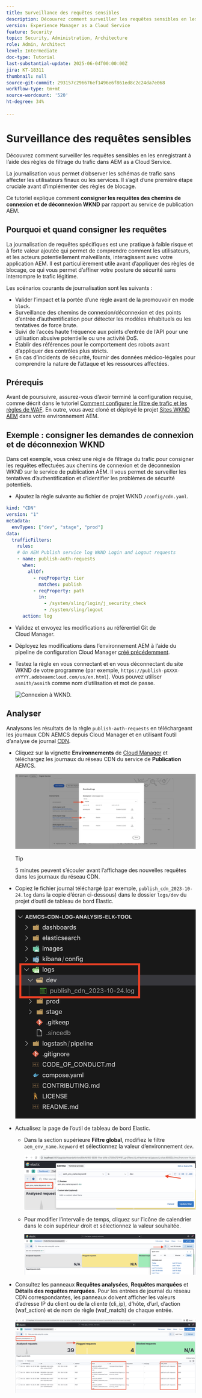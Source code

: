 ```yaml
---
title: Surveillance des requêtes sensibles
description: Découvrez comment surveiller les requêtes sensibles en les enregistrant à l’aide des règles de filtrage du trafic dans AEM as a Cloud Service.
version: Experience Manager as a Cloud Service
feature: Security
topic: Security, Administration, Architecture
role: Admin, Architect
level: Intermediate
doc-type: Tutorial
last-substantial-update: 2025-06-04T00:00:00Z
jira: KT-18311
thumbnail: null
source-git-commit: 293157c296676ef1496e6f861ed8c2c24da7e068
workflow-type: tm+mt
source-wordcount: '520'
ht-degree: 34%

---
```


# Surveillance des requêtes sensibles

Découvrez comment surveiller les requêtes sensibles en les enregistrant à l’aide des règles de filtrage du trafic dans AEM as a Cloud Service.

La journalisation vous permet d’observer les schémas de trafic sans affecter les utilisateurs finaux ou les services. Il s’agit d’une première étape cruciale avant d’implémenter des règles de blocage.

Ce tutoriel explique comment **consigner les requêtes des chemins de connexion et de déconnexion WKND** par rapport au service de publication AEM.

## Pourquoi et quand consigner les requêtes

La journalisation de requêtes spécifiques est une pratique à faible risque et à forte valeur ajoutée qui permet de comprendre comment les utilisateurs, et les acteurs potentiellement malveillants, interagissent avec votre application AEM. Il est particulièrement utile avant d’appliquer des règles de blocage, ce qui vous permet d’affiner votre posture de sécurité sans interrompre le trafic légitime.

Les scénarios courants de journalisation sont les suivants :

- Valider l’impact et la portée d’une règle avant de la promouvoir en mode `block`.
- Surveillance des chemins de connexion/déconnexion et des points d’entrée d’authentification pour détecter les modèles inhabituels ou les tentatives de force brute.
- Suivi de l’accès haute fréquence aux points d’entrée de l’API pour une utilisation abusive potentielle ou une activité DoS.
- Établir des références pour le comportement des robots avant d’appliquer des contrôles plus stricts.
- En cas d’incidents de sécurité, fournir des données médico-légales pour comprendre la nature de l’attaque et les ressources affectées.

## Prérequis

Avant de poursuivre, assurez-vous d’avoir terminé la configuration requise, comme décrit dans le tutoriel [Comment configurer le filtre de trafic et les règles de WAF](../setup.md). En outre, vous avez cloné et déployé le projet [Sites WKND AEM](https://github.com/adobe/aem-guides-wknd) dans votre environnement AEM.

## Exemple : consigner les demandes de connexion et de déconnexion WKND

Dans cet exemple, vous créez une règle de filtrage du trafic pour consigner les requêtes effectuées aux chemins de connexion et de déconnexion WKND sur le service de publication AEM. Il vous permet de surveiller les tentatives d’authentification et d’identifier les problèmes de sécurité potentiels.

- Ajoutez la règle suivante au fichier de projet WKND `/config/cdn.yaml`.

```yaml
kind: "CDN"
version: "1"
metadata:
  envTypes: ["dev", "stage", "prod"]
data:
  trafficFilters:
    rules:
    # On AEM Publish service log WKND Login and Logout requests
    - name: publish-auth-requests
      when:
        allOf:
          - reqProperty: tier
            matches: publish
          - reqProperty: path
            in:
              - /system/sling/login/j_security_check
              - /system/sling/logout
      action: log   
```

- Validez et envoyez les modifications au référentiel Git de Cloud Manager.

- Déployez les modifications dans l’environnement AEM à l’aide du pipeline de configuration Cloud Manager [créé précédemment](../setup.md#deploy-rules-using-adobe-cloud-manager).

- Testez la règle en vous connectant et en vous déconnectant du site WKND de votre programme (par exemple, `https://publish-pXXXX-eYYYY.adobeaemcloud.com/us/en.html`). Vous pouvez utiliser `asmith/asmith` comme nom d’utilisation et mot de passe.

  ![Connexion à WKND.](../assets/how-to/wknd-login.png)

## Analyser

Analysons les résultats de la règle `publish-auth-requests` en téléchargeant les journaux CDN AEMCS depuis Cloud Manager et en utilisant l’outil d’analyse de journal [CDN](../setup.md#setup-the-elastic-dashboard-tool).

- Cliquez sur la vignette **Environnements** de [Cloud Manager](https://my.cloudmanager.adobe.com/) et téléchargez les journaux du réseau CDN du service de **Publication** AEMCS.

  ![Téléchargements des journaux de réseau CDN Cloud Manager](../assets/how-to/cloud-manager-cdn-log-downloads.png)

  >[!TIP]
  >
  > 5 minutes peuvent s’écouler avant l’affichage des nouvelles requêtes dans les journaux du réseau CDN.

- Copiez le fichier journal téléchargé (par exemple, `publish_cdn_2023-10-24.log` dans la copie d’écran ci-dessous) dans le dossier `logs/dev` du projet d’outil de tableau de bord Elastic.

  ![Dossier des journaux d’outils ELK.](../assets/how-to/elk-tool-logs-folder.png)

- Actualisez la page de l’outil de tableau de bord Elastic.
   - Dans la section supérieure **Filtre global**, modifiez le filtre `aem_env_name.keyword` et sélectionnez la valeur d’environnement `dev`.

     ![Filtre global de l’outil ELK.](../assets/how-to/elk-tool-global-filter.png)

   - Pour modifier l’intervalle de temps, cliquez sur l’icône de calendrier dans le coin supérieur droit et sélectionnez la valeur souhaitée.

     ![Intervalle de temps de l’outil ELK.](../assets/how-to/elk-tool-time-interval.png)

- Consultez les panneaux **Requêtes analysées**, **Requêtes marquées** et **Détails des requêtes marquées**. Pour les entrées de journal du réseau CDN correspondantes, les panneaux doivent afficher les valeurs d’adresse IP du client ou de la cliente (cli_ip), d’hôte, d’url, d’action (waf_action) et de nom de règle (waf_match) de chaque entrée.

  ![Tableau de bord de l’outil ELK.](../assets/how-to/elk-tool-dashboard.png)

